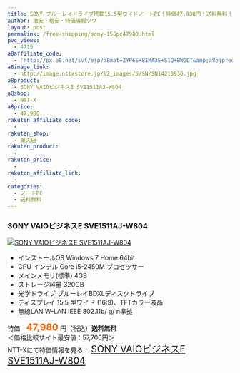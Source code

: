 ```yaml
---
title: SONY ブルーレイドライブ搭載15.5型ワイドノートPC！特価47,980円！送料無料！
author: 激安・格安・特価情報ツウ
layout: post
permalink: /free-shipping/sony-155pc47980.html
pvc_views:
  - 4715
a8affiliate_code:
  - 'http://px.a8.net/svt/ejp?a8mat=ZYP6S+8IMA3E+S1Q+BWGDT&amp;a8ejpredirect=http://nttxstore.jp/_II_SN14210930'
a8image_link:
  - http://image.nttxstore.jp/l2_images/S/SN/SN14210930.jpg
a8product:
  - SONY VAIOビジネスE SVE1511AJ-W804
a8shop:
  - NTT-X
a8price:
  - 47,980
rakuten_affiliate_code:
  - 
rakuten_shop:
  - 楽天店
rakuten_product:
  - 
rakuten_price:
  - 
rakuten_affiliate_link:
  - 
categories:
  - ノートPC
  - 送料無料
---
```

### SONY VAIOビジネスE SVE1511AJ-W804

<div class="img-bg2 img_L">
  <a title="SONY VAIOビジネスE SVE1511AJ-W804" href="http://px.a8.net/svt/ejp?a8mat=ZYP6S+8IMA3E+S1Q+BWGDT&a8ejpredirect=http://nttxstore.jp/_II_SN14210930" target="_blank"><img src="http://i2.wp.com/image.nttxstore.jp/l2_images/S/SN/SN14210930.jpg?resize=120%2C120" border="0" alt="SONY VAIOビジネスE SVE1511AJ-W804" style="border: 0pt none;" data-recalc-dims="1" /></a>
</div>

<!--more-->

  * インストールOS Windows 7 Home 64bit
  * CPU インテル Core i5-2450M プロセッサー
  * メインメモリ(標準) 4GB
  * ストレージ容量 320GB
  * 光学ドライブ ブルーレイBDXLディスクドライブ
  * ディスプレイ 15.5 型ワイド (16:9)、TFTカラー液晶
  * 無線LAN W-LAN IEEE 802.11b/ g/ n準拠

特価　<span style="color: #ff6600; font-size: 150%;"><strong>47,980</strong></span> 円（税込）**送料無料**  
＜価格比較サイト最安値：57,700円＞  
NTT-Xにて特価情報を見る： <span style="font-size: 150%;"><a href="http://px.a8.net/svt/ejp?a8mat=ZYP6S+8IMA3E+S1Q+BWGDT&a8ejpredirect=http://nttxstore.jp/_II_SN14210930" target="_blank">SONY VAIOビジネスE SVE1511AJ-W804</a></span>